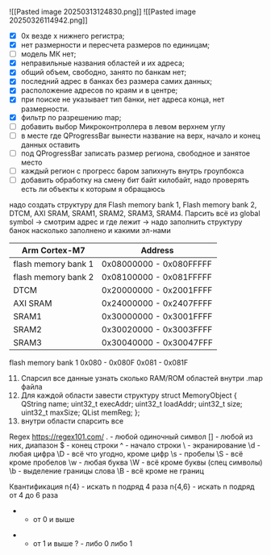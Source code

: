 ![[Pasted image 20250313124830.png]]
![[Pasted image 20250326114942.png]]
- [x] 0x везде х нижнего регистра;
- [x] нет размерности и пересчета размеров по единицам;
- [ ] модель МК нет;
- [x] неправильные названия областей и их адреса;
- [x] общий объем, свободно, занято по банкам нет;
- [x] последний адрес в банках без размера самих данных;
- [x] расположение адресов по краям и в центре;
- [x] при поиске не указывает тип банки, нет адреса конца, нет размерности.
- [x] фильтр по разрешению map;
- [ ] добавить выбор Микроконтроллера в левом верхнем углу
- [ ] в месте где QProgressBar вынести название на верх, начало и конец данных оставить
- [ ] под QProgressBar записать размер региона, свободное и занятое место
- [ ] каждый регион с прогресс баром запихнуть внутрь гроупбокса 
- [ ] добавить обработку на смену бит байт килобайт, надо проверять есть ли объекты к которым я обращаюсь 

надо создать структуру для Flash memory bank 1, Flash memory bank 2, DTCM, AXI SRAM, SRAM1, SRAM2, SRAM3, SRAM4.
Парсить всё из global symbol -> смотрим адрес и где лежит -> надо заполнить структуру банок насколько заполнено и какими эл-нами

| Arm Cortex-M7       | Address                 |
| ------------------- | ----------------------- |
| flash memory bank 1 | 0x08000000 - 0x080FFFFF |
| flash memory bank 2 | 0x08100000 - 0x081FFFFF |
| DTCM                | 0x20000000 - 0x2001FFFF |
| AXI SRAM            | 0x24000000 - 0x2407FFFF |
| SRAM1               | 0x30000000 - 0x3001FFFF |
| SRAM2               | 0x30020000 - 0x3003FFFF |
| SRAM3               | 0x30040000 - 0x30047FFF |


flash memory bank 1 0x080 - 0x080F
0x081 - 0x081F

11. Спарсил все данные узнать сколько RAM/ROM областей внутри .map файла
12. Для каждой области завести структуру 
   struct MemoryObject {
    QString name;
    uint32_t execAddr;
    uint32_t loadAddr;
    uint32_t size;
    uint32_t maxSize;
	 QList <MemoryRegion> memReg;
};
3.  внутри области спарсить все 

Regex https://regex101.com/
. - любой одиночный символ
[] - любой из них, диапазон
$ - конец строки
^ - начало строки
\ - экранирование
\d - любая цифра 
\D - всё что угодно, кроме цифр
\s - пробелы
\S - всё кроме пробелов
\w - любая буква 
\W - всё кроме буквы (спец символы)
\b - выделение границы слова 
\B - всё кроме не границ

Квантификация
n{4} - искать n подряд 4 раза 
n{4,6} - искать n подряд от 4 до 6 раза 
* - от 0 и выше
+ - от 1 и выше
? - либо 0 либо 1
